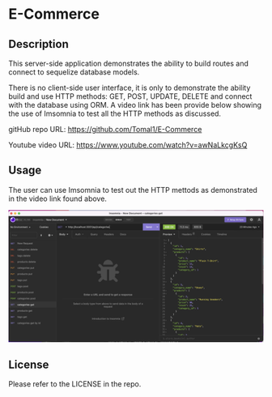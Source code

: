 # E-Commerce

## Description
This server-side application demonstrates the ability to build routes and connect to sequelize database models.

There is no client-side user interface, it is only to demonstrate the ability build and use HTTP methods: GET, POST, UPDATE, DELETE and connect with the database using ORM.
A video link has been provide below showing the use of Imsomnia to test all the HTTP methods as discussed.

gitHub repo URL: https://github.com/Tomal1/E-Commerce

Youtube video URL: https://www.youtube.com/watch?v=awNaLkcgKsQ

## Usage
The user can use Imsomnia to test out the HTTP mettods as demonstrated in the video link found above.

![alt text](./assets/insomnia.png)

## License

Please refer to the LICENSE in the repo.

